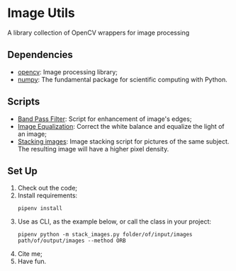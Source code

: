 # Image Utils

A library collection of OpenCV wrappers for image processing

## Dependencies

- [opencv](https://opencv.org/): Image processing library;
- [numpy](https://numpy.org/): The fundamental package for scientific computing with Python.

## Scripts

- [Band Pass Filter](https://github.com/lujoba/utils/blob/main/band_pass_filter.py): Script for enhancement of image's edges;
- [Image Equalization](https://github.com/lujoba/Utils/blob/main/image_equalization.py): Correct the white balance and equalize the light of an image;
- [Stacking images](https://github.com/lujoba/utils/blob/main/stack_images.py): Image stacking script for pictures of the same subject. The resulting image will have a higher pixel density.

## Set Up

1. Check out the code;
2. Install requirements:
    ```
    pipenv install
    ```
3. Use as CLI, as the example below, or call the class in your project:
    ```
   pipenv python -m stack_images.py folder/of/input/images path/of/output/images --method ORB 
    ```
4. Cite me;
5. Have fun.
